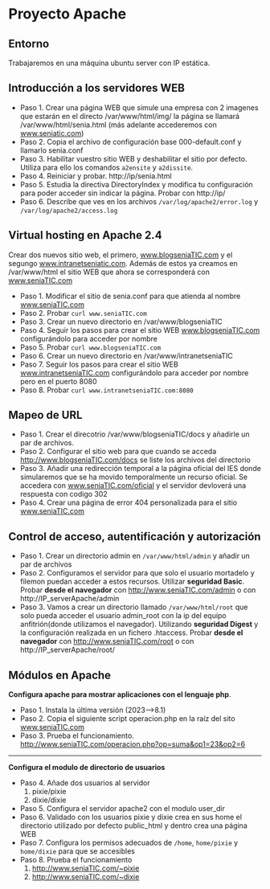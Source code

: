 # Proyecto Apache
## Entorno
Trabajaremos en una máquina ubuntu server con IP estática.

## Introducción a los servidores WEB
* Paso 1. Crear una página WEB que simule una empresa con 2 imagenes que estarán en el directo /var/www/html/img/ la página se llamará  /var/www/html/senia.html (más adelante accederemos con www.seniatic.com)
* Paso 2. Copia el archivo de configuración base 000-default.conf y llamarlo senia.conf
* Paso 3. Habilitar vuestro sitio WEB y deshabilitar el sitio por defecto. Utiliza para ello los comandos `a2ensite` y `a2dissite`.
* Paso 4. Reiniciar y probar. http://ip/senia.html
* Paso 5. Estudia la directiva DirectoryIndex y modifica tu configuración para poder acceder sin indicar la página. Probar con http://ip/
* Paso 6. Describe que ves en los archivos `/var/log/apache2/error.log` y  `/var/log/apache2/access.log` 

## Virtual hosting en Apache 2.4
Crear dos nuevos sitio web, el primero, www.blogseniaTIC.com y el segungo www.intranetseniatic.com. Además de estos ya creamos en /var/www/html el sitio WEB que ahora se corresponderá con www.seniaTIC.com
* Paso 1. Modificar el sitio de senia.conf para que atienda al nombre www.seniaTIC.com
* Paso 2. Probar `curl www.seniaTIC.com` 
* Paso 3. Crear un nuevo directorio en /var/www/blogseniaTIC
* Paso 4. Seguir los pasos para crear el sitio WEB www.blogseniaTIC.com configurándolo para acceder por nombre
* Paso 5. Probar `curl www.blogseniaTIC.com`
* Paso 6. Crear un nuevo directorio en /var/www/intranetseniaTIC
* Paso 7. Seguir los pasos para crear el sitio WEB www.intranetseniaTIC.com configurándolo para acceder por nombre pero en el puerto 8080
* Paso 8. Probar `curl www.intranetseniaTIC.com:8080`

## Mapeo de URL
* Paso 1. Crear el direcotrio /var/www/blogseniaTIC/docs y añadirle un par de archivos.
* Paso 2. Configurar el sitio web para que cuando se acceda http://www.blogseniaTIC.com/docs se liste los archivos del directorio
* Paso 3. Añadir una redirección temporal a la página oficial del IES donde simularemos que se ha movido temporalmente un recurso oficial. Se accedera con www.seniaTIC.com/oficial y el servidor devloverá una respuesta con codigo 302
* Paso 4. Crear una página de error 404 personalizada para el sitio www.seniaTIC.com
  

## Control de acceso, autentificación y autorización
* Paso 1. Crear un directorio admin en `/var/www/html/admin` y añadir un par de archivos
* Paso 2. Configuramos el servidor para que solo el usuario mortadelo y filemon puedan acceder a estos recursos. Utilizar **seguridad Basic**. Probar **desde el navegador** con http://www.seniaTIC.com/admin o con http://IP_serverApache/admin
* Paso 3. Vamos a crear un directorio llamado `/var/www/html/root` que solo pueda acceder el usuario admin_root con la ip del equipo anfitrión(donde utilizamos el navegador). Utilizando **seguridad Digest** y la configuración realizada en un fichero .htaccess. Probar **desde el navegador** con  http://www.seniaTIC.com/root o con http://IP_serverApache/root/

## Módulos en Apache
**Configura apache para mostrar aplicaciones con el lenguaje php**. 
* Paso 1. Instala la última versión (2023-->8.1)
* Paso 2. Copia el siguiente script operacion.php en la raíz del sito www.seniaTIC.com
* Paso 3. Prueba el funcionamiento. http://www.seniaTIC.com/operacion.php?op=suma&op1=23&op2=6
------
**Configura el modulo de directorio de usuarios**
* Paso 4. Añade dos usuarios al servidor
    1. pixie/pixie
    1. dixie/dixie
* Paso 5. Configura el servidor apache2 con el modulo user_dir
* Paso 6. Validado con los usuarios pixie y dixie crea en sus home el directorio utilizado por defecto public_html y dentro crea una página WEB
* Paso 7. Configura los permisos adecuados de `/home`, `home/pixie` y `home/dixie` para que se accesibles
* Paso 8. Prueba el funcionamiento
    1. http://www.seniaTIC.com/~pixie
    1. http://www.seniaTIC.com/~dixie